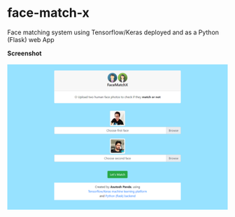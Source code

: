# face-match-x
Face matching system using Tensorflow/Keras deployed and as a Python (Flask) web App

<b>Screenshot<b>
<br/><br/>
<img src = "face-match-x-screenshot.png">  
